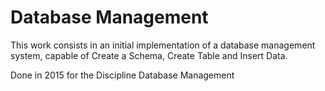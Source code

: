 # Database Management

This work consists in an initial implementation of a database management system,  capable of Create a Schema, Create Table and Insert Data. 

Done in 2015 for the Discipline Database Management

